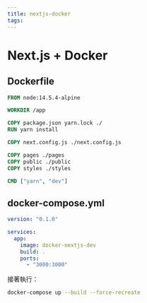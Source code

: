 ```yaml
---
title: nextjs-docker
tags:
---
```


# Next.js + Docker

## Dockerfile

```dockerfile
FROM node:14.5.4-alpine

WORKDIR /app

COPY package.json yarn.lock ./
RUN yarn install

COPY next.config.js ./next.config.js

COPY pages ./pages
COPY public ./public
COPY styles ./styles

CMD ["yarn", "dev"]
```

## docker-compose.yml

```yml
version: "0.1.0"

services:
  app:
    image: docker-nextjs-dev
    build: .
    ports:
      - "3000:3000"
```

接著執行：

```bash
docker-compose up --build --force-recreate
```